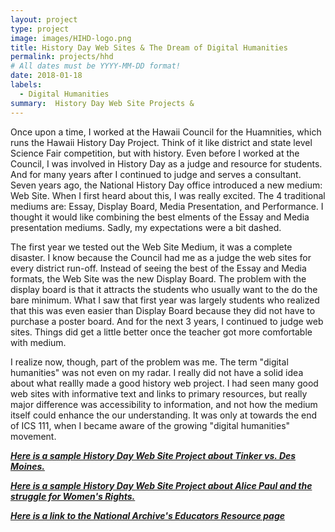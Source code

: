 ```yaml
---
layout: project
type: project
image: images/HIHD-logo.png
title: History Day Web Sites & The Dream of Digital Humanities
permalink: projects/hhd
# All dates must be YYYY-MM-DD format!
date: 2018-01-18
labels:
  - Digital Humanities
summary:  History Day Web Site Projects & 
---
```


Once upon a time, I worked at the Hawaii Council for the Huamnities, which runs the Hawaii History Day Project.  Think of it like district and state level Science Fair competition, but with history.  Even before I worked at the Council, I was involved in History Day as a judge and resource for students.  And for many years after I continued to judge and serves a consultant.   Seven years ago, the National History Day office introduced a new medium:  Web Site.  When I first heard about this, I was really excited.  The 4 traditional mediums are:  Essay, Display Board, Media Presentation, and Performance.  I thought it would like combining the best elments of the Essay and Media presentation mediums.  Sadly, my expectations were a bit dashed.


The first year we tested out the Web Site Medium, it was a complete disaster. I know because the Council had me as a judge the web sites for every district run-off.  Instead of seeing the best of the Essay and Media formats, the Web Site was the new Display Board.  The problem with the display board is that it attracts the students who usually want to the do the bare minimum.  What I saw that first year was largely students who realized that this was even easier than Display Board because they did not have to purchase a poster board.  And for the next 3 years, I continued to judge web sites.  Things did get a little better once the teacher got more comfortable with medium.


I realize now, though, part of the problem was me.  The term "digital humanities" was not even on my radar.  I really did not have a solid idea about what reallly made a good history web project.  I had seen many good web sites with informative text and links to primary resources, but really major difference was accessibility to information, and not how the medium itself could enhance the our understanding.  It was only at towards the end of ICS 111, when I became aware of the growing "digital humanities" movement. 


[***Here is a sample History Day Web Site Project about Tinker vs. Des Moines.***](http://22570218.weebly.com/taking-a-stand.html)


[***Here is a sample History Day Web Site Project about Alice Paul and the struggle for Women's Rights.***](http://25933634.weebly.com/)

[***Here is a link to the National Archive's Educators Resource page***](https://www.archives.gov/education)
